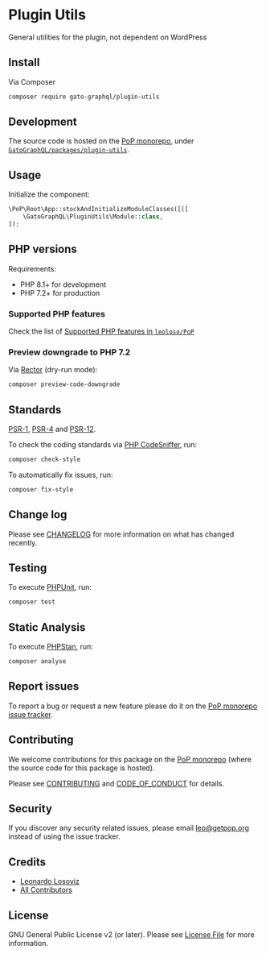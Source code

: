 # Plugin Utils

<!--
[![Build Status][ico-travis]][link-travis]
[![Quality Score][ico-code-quality]][link-code-quality]
[![Software License][ico-license]](LICENSE.md)
[![Latest Version on Packagist][ico-version]][link-packagist]
[![Coverage Status][ico-scrutinizer]][link-scrutinizer]
[![Total Downloads][ico-downloads]][link-downloads]
-->

General utilities for the plugin, not dependent on WordPress

## Install

Via Composer

``` bash
composer require gato-graphql/plugin-utils
```

## Development

The source code is hosted on the [PoP monorepo](https://github.com/leoloso/PoP), under [`GatoGraphQL/packages/plugin-utils`](https://github.com/leoloso/PoP/tree/master/layers/GatoGraphQL/packages/plugin-utils).

## Usage

Initialize the component:

``` php
\PoP\Root\App::stockAndInitializeModuleClasses([([
    \GatoGraphQL\PluginUtils\Module::class,
]);
```

## PHP versions

Requirements:

- PHP 8.1+ for development
- PHP 7.2+ for production

### Supported PHP features

Check the list of [Supported PHP features in `leoloso/PoP`](https://github.com/leoloso/PoP/blob/master/docs/supported-php-features.md)

### Preview downgrade to PHP 7.2

Via [Rector](https://github.com/rectorphp/rector) (dry-run mode):

```bash
composer preview-code-downgrade
```

## Standards

[PSR-1](https://www.php-fig.org/psr/psr-1), [PSR-4](https://www.php-fig.org/psr/psr-4) and [PSR-12](https://www.php-fig.org/psr/psr-12).

To check the coding standards via [PHP CodeSniffer](https://github.com/squizlabs/PHP_CodeSniffer), run:

``` bash
composer check-style
```

To automatically fix issues, run:

``` bash
composer fix-style
```

## Change log

Please see [CHANGELOG](CHANGELOG.md) for more information on what has changed recently.

## Testing

To execute [PHPUnit](https://phpunit.de/), run:

``` bash
composer test
```

## Static Analysis

To execute [PHPStan](https://github.com/phpstan/phpstan), run:

``` bash
composer analyse
```

## Report issues

To report a bug or request a new feature please do it on the [PoP monorepo issue tracker](https://github.com/leoloso/PoP/issues).

## Contributing

We welcome contributions for this package on the [PoP monorepo](https://github.com/leoloso/PoP) (where the source code for this package is hosted).

Please see [CONTRIBUTING](CONTRIBUTING.md) and [CODE_OF_CONDUCT](CODE_OF_CONDUCT.md) for details.

## Security

If you discover any security related issues, please email leo@getpop.org instead of using the issue tracker.

## Credits

- [Leonardo Losoviz][link-author]
- [All Contributors][link-contributors]

## License

GNU General Public License v2 (or later). Please see [License File](LICENSE.md) for more information.

[ico-version]: https://img.shields.io/packagist/v/gato-graphql/plugin-utils.svg?style=flat-square
[ico-license]: https://img.shields.io/badge/license-GPLv2-brightgreen.svg?style=flat-square
[ico-travis]: https://img.shields.io/travis/gato-graphql/plugin-utils/master.svg?style=flat-square
[ico-scrutinizer]: https://img.shields.io/scrutinizer/coverage/g/gato-graphql/plugin-utils.svg?style=flat-square
[ico-code-quality]: https://img.shields.io/scrutinizer/g/gato-graphql/plugin-utils.svg?style=flat-square
[ico-downloads]: https://img.shields.io/packagist/dt/gato-graphql/plugin-utils.svg?style=flat-square

[link-packagist]: https://packagist.org/packages/gato-graphql/plugin-utils
[link-travis]: https://travis-ci.org/gato-graphql/plugin-utils
[link-scrutinizer]: https://scrutinizer-ci.com/g/gato-graphql/plugin-utils/code-structure
[link-code-quality]: https://scrutinizer-ci.com/g/gato-graphql/plugin-utils
[link-downloads]: https://packagist.org/packages/gato-graphql/plugin-utils
[link-author]: https://github.com/leoloso
[link-contributors]: ../../../../../../contributors
